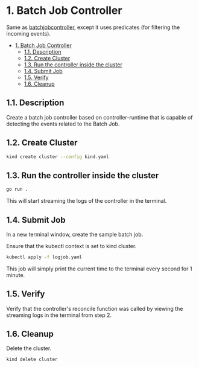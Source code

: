 # 1. Batch Job Controller

Same as [batchjobcontroller](../batchjobcontroller/README.md), except it uses predicates (for filtering the incoming events).

- [1. Batch Job Controller](#1-batch-job-controller)
  - [1.1. Description](#11-description)
  - [1.2. Create Cluster](#12-create-cluster)
  - [1.3. Run the controller inside the cluster](#13-run-the-controller-inside-the-cluster)
  - [1.4. Submit Job](#14-submit-job)
  - [1.5. Verify](#15-verify)
  - [1.6. Cleanup](#16-cleanup)


## 1.1. Description

Create a batch job controller based on controller-runtime that is capable of detecting the events related to the Batch Job.

## 1.2. Create Cluster

```bash
kind create cluster --config kind.yaml
```

## 1.3. Run the controller inside the cluster

```bash
go run .
```

This will start streaming the logs of the controller in the terminal.

## 1.4. Submit Job

In a new terminal window, create the sample batch job.

Ensure that the kubectl context is set to kind cluster.

```bash
kubectl apply -f logjob.yaml
```

This job will simply print the current time to the terminal every second for 1 minute.

## 1.5. Verify

Verify that the controller's reconcile function was called by viewing the streaming logs in the terminal from step 2.

## 1.6. Cleanup

Delete the cluster.

```bash
kind delete cluster
```